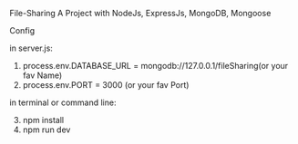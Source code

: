 File-Sharing
A Project with NodeJs, ExpressJs, MongoDB, Mongoose

Config

in server.js:
1. process.env.DATABASE_URL = mongodb://127.0.0.1/fileSharing(or your fav Name)
2. process.env.PORT = 3000 (or your fav Port)

in terminal or command line:

3. npm install
4. npm run dev

